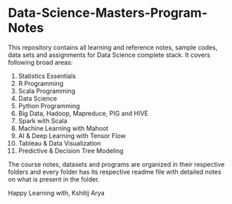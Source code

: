 # Data-Science-Masters-Program-Notes
This repository contains all learning and reference notes, sample codes, data sets and assignments for Data Science complete stack. 
It covers following broad areas:

1. Statistics Essentials 
2. R Programming
3. Scala Programming
4. Data Science 
5. Python Programming
6. Big Data, Hadoop, Mapreduce, PIG and HIVE
7. Spark with Scala
8. Machine Learning with Mahoot
9. AI & Deep Learning with Tensor Flow
10. Tableau & Data Visualization
11. Predictive & Decision Tree Modeling

The course notes, datasets and programs are organized in their respective folders and every folder has its respective readme file with detailed notes on what is present in the folder.

Happy Learning with,
Kshitij Arya
